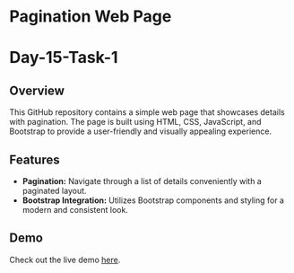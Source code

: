 # Pagination Web Page

# Day-15-Task-1

## Overview

This GitHub repository contains a simple web page that showcases details with pagination. The page is built using HTML, CSS, JavaScript, and Bootstrap to provide a user-friendly and visually appealing experience.

## Features

- **Pagination:** Navigate through a list of details conveniently with a paginated layout.
- **Bootstrap Integration:** Utilizes Bootstrap components and styling for a modern and consistent look.

## Demo

Check out the live demo [here](https://pagination-manu.netlify.app).
